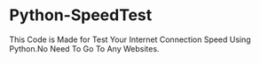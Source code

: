 # Python-SpeedTest
This Code is Made for Test Your Internet Connection Speed Using Python.No Need To Go To Any Websites.
